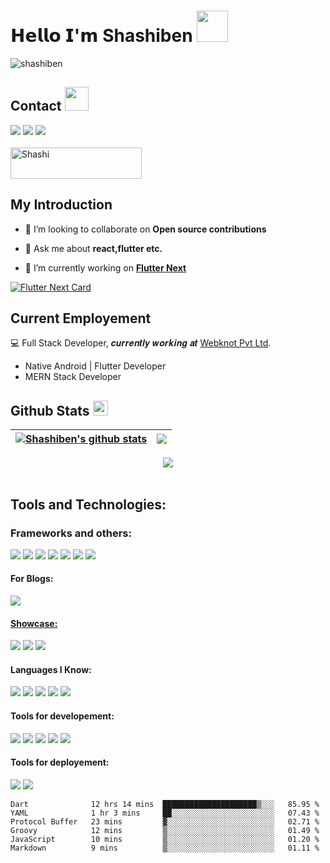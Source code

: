 # 𝗛𝗲𝗹𝗹𝗼 𝗜'𝗺 Shashiben  <img src = "https://raw.githubusercontent.com/MartinHeinz/MartinHeinz/master/wave.gif" width = 50px>
<p align="left"> <img src="https://komarev.com/ghpvc/?username=shashiben&label=Profile%20views&color=0e75b6&style=flat" alt="shashiben" /> </p>

## Contact <img src='https://raw.githubusercontent.com/ShahriarShafin/ShahriarShafin/main/Assets/handshake.gif' width="38px">

<a href="mailto:kumarshashi5294@gmail.com"><img src="https://img.shields.io/badge/Gmail-D14836?style=for-the-badge&logo=gmail&logoColor=white"></a>
<a href="https://wa.me/+917997217156"><img src="https://img.shields.io/badge/WhatsApp-25D366?style=for-the-badge&logo=whatsapp&logoColor=white"></a>
<a href="https://twitter.com/Shashi35744438"><img src="https://img.shields.io/badge/Twitter-1DA1F2?style=for-the-badge&logo=twitter&logoColor=white"></a>
<br>
<br>
<a href="https://www.buymeacoffee.com/shashiben"> <img align="center" src="https://cdn.buymeacoffee.com/buttons/v2/default-orange.png" height="50" width="210" alt="Shashi" /></a>
## My Introduction

- 👯 I’m looking to collaborate on **Open source contributions**

- 💬 Ask me about **react,flutter etc.**

- 🔭 I’m currently working on [**Flutter Next**](https://pub.dev/packages/flutter_next)

 
[![Flutter Next Card](https://github-readme-stats.vercel.app/api/pin/?username=shashiben&repo=flutter_next&theme=radical&hide_border=true)](https://github.com/shashiben/github-readme-stats)
 
## Current Employement
:computer: Full Stack Developer, 𝒄𝒖𝒓𝒓𝒆𝒏𝒕𝒍𝒚 𝒘𝒐𝒓𝒌𝒊𝒏𝒈 𝒂𝒕 [Webknot Pvt Ltd](https://gowebknot.com).
- Native Android | Flutter Developer
- MERN Stack Developer

## Github Stats <img src='https://media1.giphy.com/media/du3J3cXyzhj75IOgvA/giphy.gif?cid=ecf05e47x2g034i9pzwtzzsd3xgg2w9nr94t4tflbbgo3008&rid=giphy.gif' width='24px'>

| <a href="https://github.com/shashiben/github-readme-stats"><img align="center" src="https://github-readme-stats.vercel.app/api?username=shashiben&show_icons=true&include_all_commits=true&theme=radical&hide_border=true" alt="Shashiben's github stats" /></a> | <a href="https://github.com/shashiben/github-readme-stats"><img align="center" src="https://github-readme-stats.vercel.app/api/top-langs/?username=shashiben&layout=compact&theme=radical&hide_border=true" /></a> |
| ------------- | ------------- |
<p align="center">
  <img src ="https://github-readme-streak-stats.herokuapp.com?user=shashiben&theme=radical&hide_border=true">
  <br>
  <br>
 
</p>


## Tools and Technologies:

### Frameworks and others:
<p>
  <img src="https://img.shields.io/badge/Flutter-%2302569B.svg?style=for-the-badge&logo=Flutter&logoColor=white"/>
  <img src="https://img.shields.io/badge/Android-3DDC84?style=for-the-badge&logo=android&logoColor=white"/>
  <img src="https://img.shields.io/badge/firebase-%23039BE5.svg?style=for-the-badge&logo=firebase"/>
  <img src="https://img.shields.io/badge/node.js-6DA55F?style=for-the-badge&logo=node.js&logoColor=white"/>
  <img src="https://img.shields.io/badge/react-%2320232a.svg?style=for-the-badge&logo=react&logoColor=%2361DAFB"/>
  <img src="https://img.shields.io/badge/express.js-%23404d59.svg?style=for-the-badge&logo=express&logoColor=%2361DAFB"/>
  <img src="https://img.shields.io/badge/MongoDB-%234ea94b.svg?style=for-the-badge&logo=mongodb&logoColor=white"/>
</p>

#### For Blogs:

<a href="https://medium.com/@ben75930"><img src="https://img.shields.io/badge/Medium-12100E?style=for-the-badge&logo=medium&logoColor=white"></p>

#### Showcase:
[![](https://img.shields.io/badge/-@shashiben-%23181717?style=flat-square&logo=github)](https://github.com/shashiben)
[![](https://img.shields.io/badge/-@shashiben-%23000000?style=flat-square&logo=codepen)](https://codepen.io/shashiben)
[![](https://img.shields.io/website?color=0ab9e6&style=flat-square&up_message=shashiben.me&url=https%3A%2F%2Fshashiben.me)](https://shashiben.me)

#### Languages I Know:
<p>
 <img src="https://img.shields.io/badge/Java-ED8B00?style=for-the-badge&logo=java&logoColor=white"/>
<img src="https://img.shields.io/badge/Kotlin-0095D5?&style=for-the-badge&logo=kotlin&logoColor=white"/>
<img src="https://img.shields.io/badge/Dart-0175C2?style=for-the-badge&logo=dart&logoColor=white"/>
<img src="https://img.shields.io/badge/Python-3776AB?style=for-the-badge&logo=python&logoColor=white"/>
<img src="https://img.shields.io/badge/JavaScript-323330?style=for-the-badge&logo=javascript&logoColor=F7DF1E"/>
</p>

#### Tools for developement:
<p>
  <img src="https://img.shields.io/badge/Postman-FF6C37?style=for-the-badge&logo=postman&logoColor=white"/>
  <img src="https://img.shields.io/badge/Visual%20Studio%20Code-0078d7.svg?style=for-the-badge&logo=visual-studio-code&logoColor=white"/>
  <img src="https://img.shields.io/badge/Android%20Studio-3DDC84.svg?style=for-the-badge&logo=android-studio&logoColor=white"/>
  <img src="https://img.shields.io/badge/jira-%230A0FFF.svg?style=for-the-badge&logo=jira&logoColor=white"/>
  <img src="https://img.shields.io/badge/Notion-%23000000.svg?style=for-the-badge&logo=notion&logoColor=white"/>
</p>


#### Tools for deployement:
<p>
  <img src="https://img.shields.io/badge/Netlify-00C7B7?style=for-the-badge&logo=netlify&logoColor=white"/>
  <img src="https://img.shields.io/badge/Heroku-430098?style=for-the-badge&logo=heroku&logoColor=white"/>
</p>




<!--START_SECTION:waka-->

```text
Dart              12 hrs 14 mins  █████████████████████▒░░░   85.95 %
YAML              1 hr 3 mins     ██░░░░░░░░░░░░░░░░░░░░░░░   07.43 %
Protocol Buffer   23 mins         ▓░░░░░░░░░░░░░░░░░░░░░░░░   02.71 %
Groovy            12 mins         ▒░░░░░░░░░░░░░░░░░░░░░░░░   01.49 %
JavaScript        10 mins         ▒░░░░░░░░░░░░░░░░░░░░░░░░   01.20 %
Markdown          9 mins          ▒░░░░░░░░░░░░░░░░░░░░░░░░   01.11 %
```

<!--END_SECTION:waka-->
